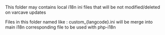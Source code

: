 This folder may contains local i18n ini files that will be not modified/deleted on varcave updates

Files in this folder named like : custom_{langcode}.ini will be merge into main i18n corresponding file to be used with php-i18n